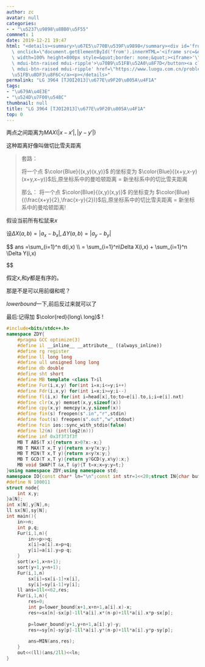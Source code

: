 ```yaml
---
author: zc
avatar: null
categories:
- - "\u5237\u9898\u8BB0\u5F55"
commnet: 1
date: 2019-12-21 19:47
html: "<details><summary>\u67E5\u770B\u539F\u9898</summary><div id='from'></div><p><button\
  \ onclick=\"document.getElementById('from').innerHTML='<iframe src=&quot;https://www.luogu.com.cn/problem/P3964&quot;\
  \ width=100% height=800px style=&quot;border: none;&quot;><iframe>'\" class='mdui-btn\
  \ mdui-btn-raised mdui-ripple'>\u70B9\u51FB\u52A0\u8F7D</button><a class='mdui-btn\
  \ mdui-btn-raised mdui-ripple' href=\"https://www.luogu.com.cn/problem/P3964\" target='_blank'>\u70B9\
  \u51FB\u8DF3\u8F6C</a><p></details>"
permalink: "LG 3964 [TJOI2013]\u677E\u9F20\u805A\u4F1A"
tags:
- "\u679A\u4E3E"
- "\u524D\u7F00\u548C"
thumbnail: null
title: "LG 3964 [TJOI2013]\u677E\u9F20\u805A\u4F1A"
top: 0
---
```

两点之间距离为$MAX(|x-x'|,|y-y'|)$

这种距离好像叫做切比雪夫距离

> 套路：
>
> 将一个点 $\color{Blue}{(x,y)(x,y)}$ 的坐标变为 $\color{Blue}{(x+y,x-y)(x+y,x−y)}$后,原坐标系中的曼哈顿距离 = 新坐标系中的切比雪夫距离
> 
> 那么：
> 将一个点 $\color{Blue}{(x,y)(x,y)}$ 的坐标变为 $\color{Blue}{(\frac{x+y}{2},\frac{x-y}{2})}$后,原坐标系中的切比雪夫距离 = 新坐标系中的曼哈顿距离!

假设当前所有松鼠来$x$

设$\Delta X(a,b) = |a_x - b_x| , \Delta Y(a,b) = |a_y-b_y|$

$$
ans =\sum_{i=1}^n d(i,x)
\\\\
= \sum_{i=1}^n\Delta X(i,x) + \sum_{i=1}^n \Delta Y(i,x)

$$

假定$x$,和$y$都是有序的。

那是不是可以用前缀和呢？

$lowerbound$一下,前后反过来就可以了

最后:记得加 $\color{red}{long\ long}$ !
```cpp
#include<bits/stdc++.h>
namespace ZDY{
	#pragma GCC optimize(3)
	#define il __inline__ __attribute__ ((always_inline))
	#define rg register
	#define ll long long
	#define ull unsigned long long
	#define db double
	#define sht short
	#define MB template <class T>il
	#define Fur(i,x,y) for(int i=x;i<=y;i++)
	#define Fdr(i,x,y) for(int i=x;i>=y;i--)
	#define fl(i,x) for(int i=head[x],to;to=e[i].to,i;i=e[i].nxt)
	#define clr(x,y) memset(x,y,sizeof(x))
	#define cpy(x,y) memcpy(x,y,sizeof(x))
	#define fin(s) freopen(s".in","r",stdin)
	#define fout(s) freopen(s".out","w",stdout)
	#define fcin ios::sync_with_stdio(false)
	#define l2(n) (int(log2(n)))
	#define inf 0x3f3f3f3f
	MB T ABS(T x){return x>0?x:-x;}
	MB T MAX(T x,T y){return x>y?x:y;}
	MB T MIN(T x,T y){return x<y?x:y;}
	MB T GCD(T x,T y){return y?GCD(y,x%y):x;}
	MB void SWAP(T &x,T &y){T t=x;x=y;y=t;}
}using namespace ZDY;using namespace std;
namespace IO{const char* ln="\n";const int str=1<<20;struct IN{char buf[str],*s,*t;bool _;IN():s(buf),t(buf),_(0){}il char gc(){return s==t&&((t=(s=buf)+fread(buf,1,str,stdin))==s)?EOF:(*s++);}IN&operator>>(char&ch){if(_)return *this;char c;while((c=gc())!=EOF&&isspace(c));if(c==EOF)_=1;else ch=c;return *this;}IN& operator>>(char* ch){if(_)return *this;char c;while((c=gc())!=EOF&&isspace(c));if(c==EOF)return _=1,*this;*ch=c;ch++;while((c=gc())!=EOF&&!isspace(c))*ch=c,ch++;if(c==EOF)_=1;return *this;}IN& operator>>(string& ch){if(_)return *this;char c;while((c=gc())!=EOF&&isspace(c));if(c==EOF)return _=1,*this;ch+=c;while((c=gc())!=EOF&&!isspace(c))ch+=c;if(c==EOF)_=1;return *this;}template<typename T>IN&operator>>(T&x){if(_)return *this;char c=gc();bool ff=0;while(c!=EOF&&(c<'0'||c>'9'))ff^=(c=='-'),c=gc();if(c==EOF){_=1;return *this;}x=0;while(c!=EOF&&'0'<=c&&c<='9')x=(x<<3)+(x<<1)+c-48,c=gc();if(c==EOF)_=1;if(ff)x=-x;return *this;}}in;struct OUT{char buf[str],*s,*t;OUT():s(buf),t(buf+str){}~OUT(){fwrite(buf,1,s-buf,stdout);}void pt(char c){(s==t)?(fwrite(s=buf,1,str,stdout),*s++=c):(*s++=c);}OUT&operator<<(const char*s){while(*s)pt(*s++);return *this;}OUT&operator<<(char*s){while(*s)pt(*s++);return *this;}OUT&operator<<(string s){for(int i=0;s[i];i++)pt(s[i]);return *this;}template<typename T>OUT&operator<<(T x){if(!x)return pt('0'),*this;if(x<0)pt('-'),x=-x;char a[30],t=0;while(x)a[t++]=x%10,x/=10;while(t--)pt(a[t]+'0');return *this;}}out;}using namespace IO;
#define N 100011
struct node{
	int x,y;
}a[N];
int x[N],y[N],n;
ll sx[N],sy[N];
int main(){
	in>>n;
	int p,q;
	Fur(i,1,n){
		in>>p>>q;
		x[i]=a[i].x=p+q;
		y[i]=a[i].y=p-q;
	}
	sort(x+1,x+n+1);
	sort(y+1,y+n+1);
	Fur(i,1,n)
		sx[i]=sx[i-1]+x[i],
		sy[i]=sy[i-1]+y[i];
	ll ans=1ll<<62,res;
	Fur(i,1,n){
		res=0;
		int p=lower_bound(x+1,x+n+1,a[i].x)-x;
		res+=sx[n]-sx[p]-1ll*a[i].x*(n-p)+1ll*a[i].x*p-sx[p];
		
		p=lower_bound(y+1,y+n+1,a[i].y)-y;
		res+=sy[n]-sy[p]-1ll*a[i].y*(n-p)+1ll*a[i].y*p-sy[p];
		
		ans=MIN(ans,res);
	}
	out<<(ll)(ans/2ll)<<ln;
}
```
